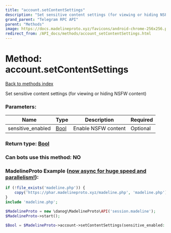 ```yaml
---
title: "account.setContentSettings"
description: "Set sensitive content settings (for viewing or hiding NSFW content)"
grand_parent: "Telegram RPC API"
parent: "Methods"
image: https://docs.madelineproto.xyz/favicons/android-chrome-256x256.png
redirect_from: /API_docs/methods/account_setContentSettings.html
---
```

# Method: account.setContentSettings
[Back to methods index](index.html)



Set sensitive content settings (for viewing or hiding NSFW content)

### Parameters:

| Name     |    Type       | Description | Required |
|----------|---------------|-------------|----------|
|sensitive\_enabled|[Bool](/API_docs/types/Bool.html) | Enable NSFW content | Optional|


### Return type: [Bool](/API_docs/types/Bool.html)

### Can bots use this method: **NO**


### MadelineProto Example ([now async for huge speed and parallelism!](https://docs.madelineproto.xyz/docs/ASYNC.html)):


```php
if (!file_exists('madeline.php')) {
    copy('https://phar.madelineproto.xyz/madeline.php', 'madeline.php');
}
include 'madeline.php';

$MadelineProto = new \danog\MadelineProto\API('session.madeline');
$MadelineProto->start();

$Bool = $MadelineProto->account->setContentSettings(sensitive_enabled: $Bool, );
```

